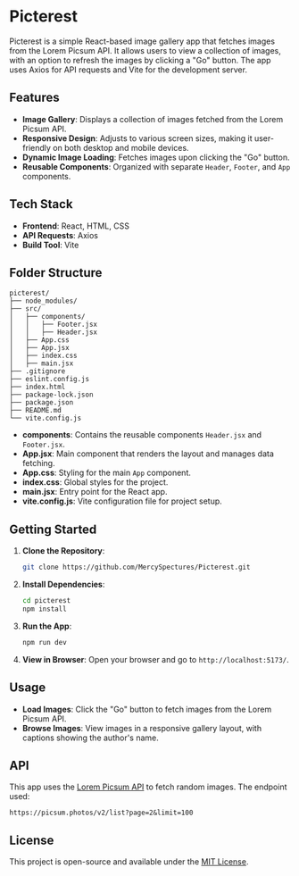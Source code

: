 # Picterest

Picterest is a simple React-based image gallery app that fetches images from the Lorem Picsum API. It allows users to view a collection of images, with an option to refresh the images by clicking a "Go" button. The app uses Axios for API requests and Vite for the development server.

## Features

- **Image Gallery**: Displays a collection of images fetched from the Lorem Picsum API.
- **Responsive Design**: Adjusts to various screen sizes, making it user-friendly on both desktop and mobile devices.
- **Dynamic Image Loading**: Fetches images upon clicking the "Go" button.
- **Reusable Components**: Organized with separate `Header`, `Footer`, and `App` components.

## Tech Stack

- **Frontend**: React, HTML, CSS
- **API Requests**: Axios
- **Build Tool**: Vite

## Folder Structure

```
picterest/
├── node_modules/
├── src/
│   ├── components/
│   │   ├── Footer.jsx
│   │   ├── Header.jsx
│   ├── App.css
│   ├── App.jsx
│   ├── index.css
│   ├── main.jsx
├── .gitignore
├── eslint.config.js
├── index.html
├── package-lock.json
├── package.json
├── README.md
└── vite.config.js
```

- **components**: Contains the reusable components `Header.jsx` and `Footer.jsx`.
- **App.jsx**: Main component that renders the layout and manages data fetching.
- **App.css**: Styling for the main `App` component.
- **index.css**: Global styles for the project.
- **main.jsx**: Entry point for the React app.
- **vite.config.js**: Vite configuration file for project setup.

## Getting Started

1. **Clone the Repository**:
   ```bash
   git clone https://github.com/MercySpectures/Picterest.git
   ```
   
2. **Install Dependencies**:
   ```bash
   cd picterest
   npm install
   ```

3. **Run the App**:
   ```bash
   npm run dev
   ```

4. **View in Browser**:
   Open your browser and go to `http://localhost:5173/`.

## Usage

- **Load Images**: Click the "Go" button to fetch images from the Lorem Picsum API.
- **Browse Images**: View images in a responsive gallery layout, with captions showing the author's name.

## API

This app uses the [Lorem Picsum API](https://picsum.photos/) to fetch random images. The endpoint used:
```
https://picsum.photos/v2/list?page=2&limit=100
```

## License

This project is open-source and available under the [MIT License](LICENSE).